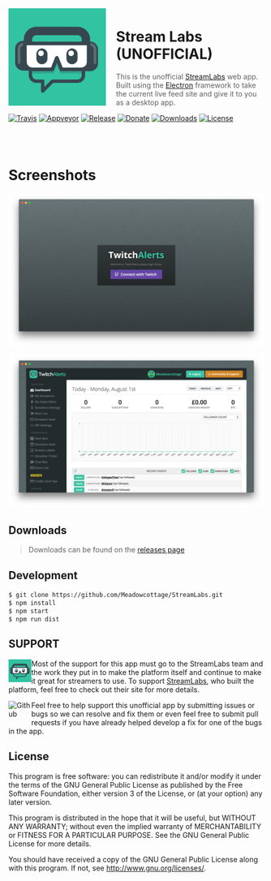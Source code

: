 <img src="https://raw.githubusercontent.com/Meadowcottage/StreamLabs/master/build/icon.png" align="left" width="192px" height="192px"/>
<img align="left" width="0" height="192px" hspace="10"/>

# Stream Labs (UNOFFICIAL)
> This is the unofficial [StreamLabs](https://StreamLabs.com/) web app. Built using the [Electron](http://electron.atom.io/) framework to take the current live feed site and give it to you as a desktop app.

[![Travis](https://img.shields.io/travis/Meadowcottage/TwitchAlerts/master.svg?style=flat-square)](https://travis-ci.org/Meadowcottage/StreamLabs) [![Appveyor](https://img.shields.io/appveyor/ci/meadowcottage/StreamLabs.svg?style=flat-square)](https://ci.appveyor.com/project/Meadowcottage/StreamLabs) [![Release](https://img.shields.io/github/release/Meadowcottage/StreamLabs.svg?style=flat-square)](https://github.com/Meadowcottage/StreamLabs/releases) [![Donate](https://img.shields.io/badge/Donate-PayPal-green.svg?style=flat-square)](https://www.paypal.com/cgi-bin/webscr?cmd=_xclick&business=bendixon50%40gmail%2ecom&item_name=Tip%20for%20Meadowcottage&currency_code=GBP) [![Downloads](https://img.shields.io/github/downloads/meadowcottage/StreamLabs/total.svg?style=flat-square)](https://github.com/Meadowcottage/StreamLabs/releases) [![License](https://img.shields.io/badge/License-GPL%20v3-blue.svg?style=flat-square)](http://www.gnu.org/licenses/)

<br>
<br>

# Screenshots

[<img alt='StreamLabs' src="https://raw.githubusercontent.com/Meadowcottage/StreamLabs/master/build/Screenshot-1.png">](https://github.com/Meadowcottage/StreamLabs/releases)

[<img alt='StreamLabs' src="https://raw.githubusercontent.com/Meadowcottage/StreamLabs/master/build/Screenshot-2.png">](https://github.com/Meadowcottage/StreamLabs/releases)

## Downloads
> Downloads can be found on the [releases page](https://github.com/Meadowcottage/StreamLabs/releases)

## Development

```
$ git clone https://github.com/Meadowcottage/StreamLabs.git
$ npm install
$ npm start
$ npm run dist
```

## SUPPORT

[<img width='45' height="45" align='left' alt='StreamLabs' src="https://raw.githubusercontent.com/Meadowcottage/StreamLabs/master/build/icon.png">](https://StreamLabs.com/) Most of the support for this app must go to the StreamLabs team and the work they put in to make the platform itself and continue to make it great for streamers to use. To support [StreamLabs](https://StreamLabs.com/), who built the platform, feel free to check out their site for more details.

[<img width='45' height="45" align='left' alt='Github' src="https://upload.wikimedia.org/wikipedia/commons/9/91/Octicons-mark-github.svg">](https://github.com/Meadowcottage/StreamLabs) Feel free to help support this unofficial app by submitting issues or bugs so we can resolve and fix them or even feel free to submit pull requests if you have already helped develop a fix for one of the bugs in the app.

## License

This program is free software: you can redistribute it and/or modify
it under the terms of the GNU General Public License as published by
the Free Software Foundation, either version 3 of the License, or
(at your option) any later version.

This program is distributed in the hope that it will be useful,
but WITHOUT ANY WARRANTY; without even the implied warranty of
MERCHANTABILITY or FITNESS FOR A PARTICULAR PURPOSE.  See the
GNU General Public License for more details.

You should have received a copy of the GNU General Public License
along with this program.  If not, see <http://www.gnu.org/licenses/>.
